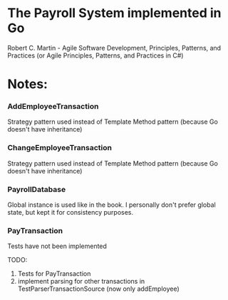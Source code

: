 # The Payroll System implemented in Go
Robert C. Martin - Agile Software Development, Principles, Patterns, and Practices (or Agile Principles, Patterns, and Practices in C#)


# Notes:
### AddEmployeeTransaction
Strategy pattern used instead of Template Method pattern (because Go doesn't have inheritance)

### ChangeEmployeeTransaction
Strategy pattern used instead of Template Method pattern (because Go doesn't have inheritance)

### PayrollDatabase
Global instance is used like in the book. I personally don't prefer global state, but kept it for consistency purposes.

### PayTransaction
Tests have not been implemented

TODO:
1. Tests for PayTransaction
2. implement parsing for other transactions in TestParserTransactionSource (now only addEmployee)  